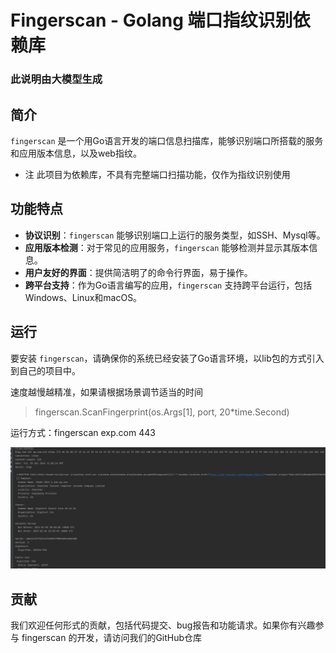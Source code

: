 # Fingerscan - Golang 端口指纹识别依赖库

### 此说明由大模型生成

## 简介

`fingerscan` 是一个用Go语言开发的端口信息扫描库，能够识别端口所搭载的服务和应用版本信息，以及web指纹。
* 注 此项目为依赖库，不具有完整端口扫描功能，仅作为指纹识别使用
## 功能特点

- **协议识别**：`fingerscan` 能够识别端口上运行的服务类型，如SSH、Mysql等。
- **应用版本检测**：对于常见的应用服务，`fingerscan` 能够检测并显示其版本信息。
- **用户友好的界面**：提供简洁明了的命令行界面，易于操作。
- **跨平台支持**：作为Go语言编写的应用，`fingerscan` 支持跨平台运行，包括Windows、Linux和macOS。

## 运行

要安装 `fingerscan`，请确保你的系统已经安装了Go语言环境，以lib包的方式引入到自己的项目中。

速度越慢越精准，如果请根据场景调节适当的时间

> fingerscan.ScanFingerprint(os.Args[1], port, 20*time.Second)
> 

运行方式：fingerscan exp.com 443

<img src="img.png">

## 贡献
我们欢迎任何形式的贡献，包括代码提交、bug报告和功能请求。如果你有兴趣参与 fingerscan 的开发，请访问我们的GitHub仓库
